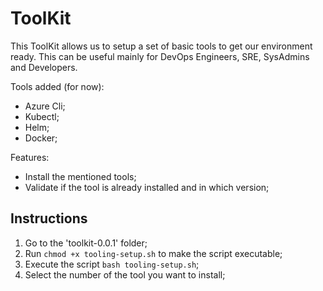 # ToolKit

This ToolKit allows us to setup a set of basic tools to get our environment ready. This can be useful mainly for DevOps Engineers, SRE, SysAdmins and Developers.

Tools added (for now):
- Azure Cli;
- Kubectl;
- Helm;
- Docker;
	
Features:
- Install the mentioned tools;
- Validate if the tool is already installed and in which version;
	
## Instructions

1. Go to the 'toolkit-0.0.1' folder;
2. Run `chmod +x tooling-setup.sh` to make the script executable;
3. Execute the script `bash tooling-setup.sh`;
4. Select the number of the tool you want to install;
